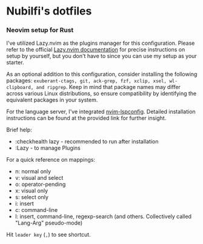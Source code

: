 # Nubilfi's dotfiles

### Neovim setup for Rust

I've utilized Lazy.nvim as the plugins manager for this configuration. Please refer to the official [Lazy.nvim documentation](https://github.com/folke/lazy.nvim) for precise instructions on setup by yourself, but you don't have to since you can use my setup as your starter. 

As an optional addition to this configuration, consider installing the following packages: `exuberant-ctags, git, ack-grep, fzf, xclip, xsel, wl-clipboard, and ripgrep`. Keep in mind that package names may differ across various Linux distributions, so ensure compatibility by identifying the equivalent packages in your system.

For the language server, I've integrated [nvim-lspconfig](https://github.com/neovim/nvim-lspconfig). Detailed installation instructions can be found at the provided link for further insight.

Brief help:

- :checkhealth lazy - recommended to run after installation
- :Lazy - to manage Plugins

For a quick reference on mappings:

- n: normal only
- v: visual and select
- o: operator-pending
- x: visual only
- s: select only
- i: insert
- c: command-line
- l: insert, command-line, regexp-search (and others. Collectively called "Lang-Arg" pseudo-mode)

Hit `leader key` (`,`) to see shortcut.